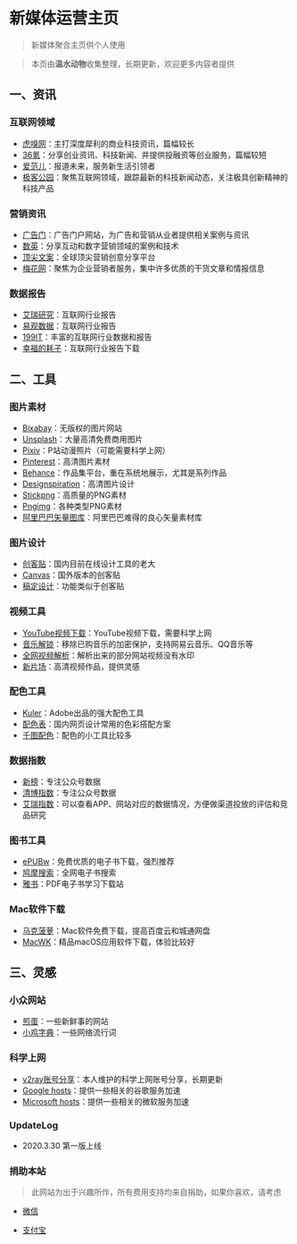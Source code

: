 # 新媒体运营主页

> 新媒体聚合主页供个人使用

> 本页由**温水动物**收集整理，长期更新，欢迎更多内容者提供

## 一、资讯

### 互联网领域

- [虎嗅网](https://www.huxiu.com/)：主打深度犀利的商业科技资讯，篇幅较长
- [36氪](http://36kr.com/)：分享创业资讯、科技新闻、并提供投融资等创业服务，篇幅较短
- [爱范儿](http://www.ifanr.com/)：报道未来，服务新生活引领者
- [极客公园](http://www.geekpark.net/)：聚焦互联网领域，跟踪最新的科技新闻动态，关注极具创新精神的科技产品

### 营销资讯

- [广告门](http://www.adquan.com/)：广告门户网站，为广告和营销从业者提供相关案例与资讯
- [数英](http://www.damndigital.com)：分享互动和数字营销领域的案例和技术
- [顶尖文案](http://www.topys.cn)：全球顶尖营销创意分享平台
- [梅花网](https://www.meihua.info/)：聚焦为企业营销者服务，集中许多优质的干货文章和情报信息

### 数据报告

- [艾瑞研究](http://www.iresearch.cn/)：互联网行业报告
- [易观数据](https://www.analysys.cn/analysis/data/)：互联网行业报告
- [199IT](http://www.199it.com/)：丰富的互联网行业数据和报告
- [幸福的耗子](http://www.mouse0232.cn/)：互联网行业报告下载

## 二、工具

### 图片素材

- [Bixabay](https://pixabay.com/)：无版权的图片网站
- [Unsplash](https://unsplash.com/)：大量高清免费商用图片
- [Pixiv](https://www.pixiv.net/)：P站动漫照片（可能需要科学上网）
- [Pinterest](https://www.pinterest.com/)：高清图片素材
- [Behance](https://dribbble.com/tags/behance)：作品集平台，重在系统地展示，尤其是系列作品
- [Designspiration](https://www.designspiration.com/)：高清图片设计
- [Stickpng](https://www.stickpng.com/)：高质量的PNG素材
- [Pngimg](http://pngimg.com/imgs/animals/anaconda/)：各种类型PNG素材
- [阿里巴巴矢量图库](https://www.iconfont.cn/)：阿里巴巴难得的良心矢量素材库

### 图片设计

- [创客贴](https://www.chuangkit.com/)：国内目前在线设计工具的老大
- [Canvas](https://www.canva.com/zh_cn/)：国外版本的创客贴
- [稿定设计](https://www.gaoding.com/)：功能类似于创客贴

### 视频工具

- [YouTube视频下载](https://zh.savefrom.net/7/)：YouTube视频下载，需要科学上网
- [音乐解锁](https://zh.savefrom.net/7/)：移除已购音乐的加密保护，支持网易云音乐、QQ音乐等
- [全网视频解析](http://www.chematong.com/)：解析出来的部分网站视频没有水印
- [新片场](https://www.xinpianchang.com/)：高清视频作品，提供灵感

### 配色工具

- [Kuler](https://color.adobe.com/create/color-wheel/)：Adobe出品的强大配色工具
- [配色表](http://tool.c7sky.com/webcolor/#character_7)：国内网页设计常用的色彩搭配方案
- [千图配色](http://www.58pic.com/peise/)：配色的小工具比较多

### 数据指数

- [新榜](http://newrank.cn/)：专注公众号数据
- [清博指数](http://www.gsdata.cn/)：专注公众号数据
- [艾瑞指数](http://index.iresearch.com.cn/)：可以查看APP、网站对应的数据情况，方便做渠道投放的评估和竞品研究

### 图书工具

- [ePUBw](https://epubw.com/)：免费优质的电子书下载，强烈推荐
- [鸠摩搜索](https://www.jiumodiary.com/)：全网电子书搜索
- [雅书](https://yabook.org/all.html)：PDF电子书学习下载站

### Mac软件下载

- [马克菠萝](https://www.macbl.com/)：Mac软件免费下载，提高百度云和城通网盘
- [MacWK](https://macwk.com/)：精品macOS应用软件下载，体验比较好


## 三、灵感

### 小众网站

- [煎蛋](http://jandan.net/)：一些新鲜事的网站
- [小鸡字典](https://jikipedia.com/)：一些网络流行词

### 科学上网

- [v2ray账号分享](https://github.com/MicageEritc/v2ray)：本人维护的科学上网账号分享，长期更新
- [Google hosts](https://laod.cn/hosts/2020-hosts.html)：提供一些相关的谷歌服务加速
- [Microsoft hosts](https://github.com/Marukon/Microsoft-Hosts)：提供一些相关的微软服务加速

### UpdateLog

- 2020.3.30 第一版上线

### 捐助本站
> 此网站为出于兴趣所作，所有费用支持均来自捐助，如果你喜欢，请考虑

- [微信](https://s1.ax1x.com/2020/03/30/GnBpge.jpg)

- [支付宝](https://s1.ax1x.com/2020/03/30/GnBqxg.jpg)
